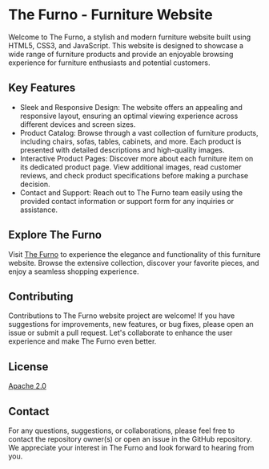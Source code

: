 # The Furno - Furniture Website

<!-- [![The Furno](https://susmitha-furniture-cushioning-pvt-ltd.github.io/Eluru/) -->

Welcome to The Furno, a stylish and modern furniture website built using HTML5, CSS3, and JavaScript. This website is designed to showcase a wide range of furniture products and provide an enjoyable browsing experience for furniture enthusiasts and potential customers.

## Key Features

- Sleek and Responsive Design: The website offers an appealing and responsive layout, ensuring an optimal viewing experience across different devices and screen sizes.
- Product Catalog: Browse through a vast collection of furniture products, including chairs, sofas, tables, cabinets, and more. Each product is presented with detailed descriptions and high-quality images.
- Interactive Product Pages: Discover more about each furniture item on its dedicated product page. View additional images, read customer reviews, and check product specifications before making a purchase decision.
- Contact and Support: Reach out to The Furno team easily using the provided contact information or support form for any inquiries or assistance.

## Explore The Furno

Visit [The Furno](https://susmitha-furniture-cushioning-pvt-ltd.github.io/Eluru/) to experience the elegance and functionality of this furniture website. Browse the extensive collection, discover your favorite pieces, and enjoy a seamless shopping experience.

## Contributing

Contributions to The Furno website project are welcome! If you have suggestions for improvements, new features, or bug fixes, please open an issue or submit a pull request. Let's collaborate to enhance the user experience and make The Furno even better.

## License

[Apache 2.0](https://github.com/sourrinn/the-furno/blob/main/LICENSE)

## Contact

For any questions, suggestions, or collaborations, please feel free to contact the repository owner(s) or open an issue in the GitHub repository. We appreciate your interest in The Furno and look forward to hearing from you.
